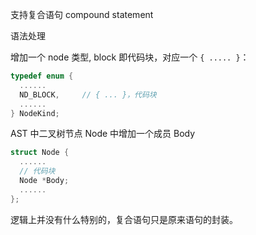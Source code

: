 支持复合语句 compound statement

语法处理

增加一个 node 类型, block 即代码块，对应一个 `{ ..... }`：
```cpp
typedef enum {
  ......
  ND_BLOCK,     // { ... }，代码块
  ......
} NodeKind;
```


AST 中二叉树节点 Node 中增加一个成员 Body
```cpp
struct Node {
  ......
  // 代码块
  Node *Body;
  ......
};
```

逻辑上并没有什么特别的，复合语句只是原来语句的封装。



